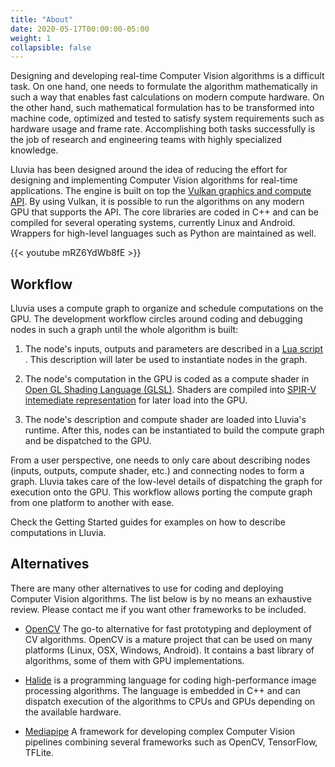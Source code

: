 ```yaml
---
title: "About"
date: 2020-05-17T00:00:00-05:00
weight: 1
collapsible: false
---
```



Designing and developing real-time Computer Vision algorithms is a difficult task. On one hand, one needs to formulate the algorithm mathematically in such a way that enables fast calculations on modern compute hardware. On the other hand, such mathematical formulation has to be transformed into machine code, optimized and tested to satisfy system requirements such as hardware usage and frame rate. Accomplishing both tasks successfully is the job of research and engineering teams with highly specialized knowledge.

Lluvia has been designed around the idea of reducing the effort for designing and implementing Computer Vision algorithms for real-time applications. The engine is built on top the [Vulkan graphics and compute API](https://www.khronos.org/vulkan/). By using Vulkan, it is possible to run the algorithms on any modern GPU that supports the API. The core libraries are coded in C++ and can be compiled for several operating systems, currently Linux and Android. Wrappers for high-level languages such as Python are maintained as well.

{{< youtube mRZ6YdWb8fE >}}

## Workflow

Lluvia uses a compute graph to organize and schedule computations on the GPU. The development workflow circles around coding and debugging nodes in such a graph until the whole algorithm is built:

1. The node's inputs, outputs and parameters are described in a [Lua script](https://www.lua.org) . This description will later be used to instantiate nodes in the graph.

2. The node's computation in the GPU is coded as a compute shader in [Open GL Shading Language (GLSL)](https://www.khronos.org/opengl/wiki/Core_Language_(GLSL)). Shaders are compiled into [SPIR-V intemediate representation](https://www.khronos.org/registry/spir-v) for later load into the GPU.

3. The node's description and compute shader are loaded into Lluvia's runtime. After this, nodes can be instantiated to build the compute graph and be dispatched to the GPU.

From a user perspective, one needs to only care about describing nodes (inputs, outputs, compute shader, etc.) and connecting nodes to form a graph. Lluvia takes care of the low-level details of dispatching the graph for execution onto the GPU. This workflow allows porting the compute graph from one platform to another with ease.

Check the Getting Started guides for examples on how to describe computations in Lluvia.


## Alternatives

There are many other alternatives to use for coding and deploying Computer Vision algorithms. The list below is by no means an exhaustive review. Please contact me if you want other frameworks to be included.

* [OpenCV](https://opencv.org/) The go-to alternative for fast prototyping and deployment of CV algorithms. OpenCV is a mature project that can be used on many platforms (Linux, OSX, Windows, Android). It contains a bast library of algorithms, some of them with GPU implementations.

* [Halide](https://halide-lang.org/) is a programming language for coding high-performance image processing algorithms. The language is embedded in C++ and can dispatch execution of the algorithms to CPUs and GPUs depending on the available hardware.

* [Mediapipe](http://mediapipe.dev/) A framework for developing complex Computer Vision pipelines combining several frameworks such as OpenCV, TensorFlow, TFLite.

